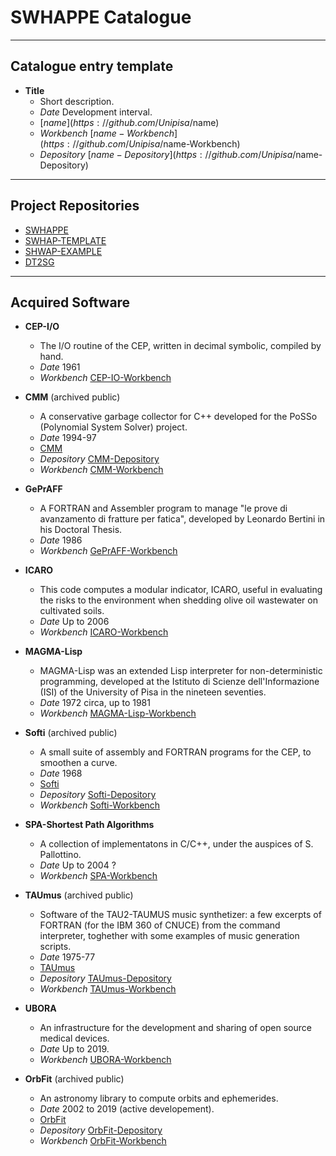 # SWHAPPE Catalogue

-----------------------

## Catalogue entry template
  
* **Title**
  * Short description.
  * *Date* Development interval.
  * [$name](https://github.com/Unipisa/$name)
  * *Workbench* [$name-Workbench](https://github.com/Unipisa/$name-Workbench)
  * *Depository* [$name-Depository](https://github.com/Unipisa/$name-Depository)

-----------------------

## Project Repositories
  * [SWHAPPE](https://github.com/Unipisa/SWHAPPE)
  * [SWHAP-TEMPLATE](https://github.com/Unipisa/SWHAP-TEMPLATE)
  * [SHWAP-EXAMPLE](https://github.com/Unipisa/SHWAP-EXAMPLE)
  * [DT2SG](https://github.com/Unipisa/DT2SG)

-----------------------

## Acquired Software

* **CEP-I/O**
  * The I/O routine of the CEP, written in decimal symbolic, compiled by hand.
  * *Date* 1961
  * *Workbench* [CEP-IO-Workbench](https://github.com/Unipisa/CEP-IO-Workbench)
  
* **CMM** (archived public)
  * A conservative garbage collector for C++ developed for the PoSSo (Polynomial System Solver) project.
  * *Date* 1994-97
  * [CMM](https://github.com/Unipisa/CMM)
  * *Depository* [CMM-Depository](https://github.com/Unipisa/CMM-Depository)
  * *Workbench* [CMM-Workbench](https://github.com/Unipisa/CMM-Workbench)


* **GePrAFF** 
  * A FORTRAN and Assembler program to manage "le prove di avanzamento di fratture per fatica", developed by Leonardo Bertini in his Doctoral Thesis.
  * *Date* 1986
  * *Workbench* [GePrAFF-Workbench](https://github.com/Unipisa/GePrAFF-Workbench)
  
* **ICARO**
  * This code computes a modular indicator, ICARO, useful in evaluating the risks to the environment when shedding olive oil wastewater on cultivated soils.
  * *Date* Up to 2006
  * *Workbench* [ICARO-Workbench](https://github.com/Unipisa/ICARO-Workbench)

* **MAGMA-Lisp**
  * MAGMA-Lisp was an extended Lisp interpreter for non-deterministic programming, developed at the Istituto di Scienze dell'Informazione (ISI) of the University of Pisa in the nineteen seventies.
  * *Date* 1972 circa, up to 1981
  * *Workbench* [MAGMA-Lisp-Workbench](https://github.com/Unipisa/MAGMA-Lisp-Workbench)

* **Softi** (archived public)
  * A small suite of assembly and FORTRAN programs for the CEP, to smoothen a curve.
  * *Date* 1968
  * [Softi](https://github.com/Unipisa/Softi)
  * *Depository* [Softi-Depository](https://github.com/Unipisa/Softi-Depository)
  * *Workbench* [Softi-Workbench](https://github.com/Unipisa/Softi-Workbench)

  
* **SPA-Shortest Path Algorithms** 
  * A collection of implementatons in C/C++, under the auspices of S. Pallottino.
  * *Date* Up to 2004 ?
  * *Workbench* [SPA-Workbench](https://github.com/Unipisa/SPA-Workbench)

* **TAUmus** (archived public)
  * Software of the TAU2-TAUMUS music synthetizer: a few excerpts of FORTRAN (for the IBM 360 of CNUCE) from the command interpreter, toghether with some examples of music generation scripts.
  * *Date* 1975-77
  * [TAUmus](https://github.com/Unipisa/TAUmus)
  * *Depository* [TAUmus-Depository](https://github.com/Unipisa/TAUmus-Depository)
  * *Workbench* [TAUmus-Workbench](https://github.com/Unipisa/TAUmus-Workbench)
  
* **UBORA**
  * An infrastructure for the development and sharing of open source medical devices.
  * *Date* Up to 2019.
  * *Workbench* [UBORA-Workbench](https://github.com/Unipisa/UBORA-Workbench)
  
* **OrbFit** (archived public)
  * An astronomy library to compute orbits and ephemerides.
  * *Date* 2002 to 2019 (active developement).
  * [OrbFit](https://github.com/Unipisa/OrbFit)
  * *Depository* [OrbFit-Depository](https://github.com/Unipisa/OrbFit-Depository)
  * *Workbench* [OrbFit-Workbench](https://github.com/Unipisa/OrbFit-Workbench)

